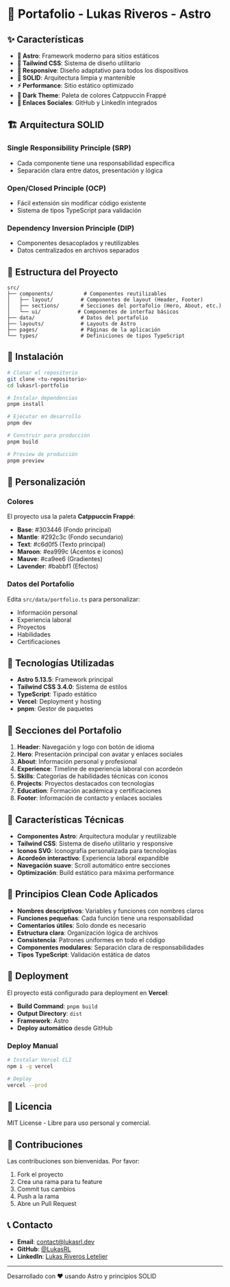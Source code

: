 # 🚀 Portafolio - Lukas Riveros - Astro

## ✨ Características

- **🚀 Astro**: Framework moderno para sitios estáticos
- **🎨 Tailwind CSS**: Sistema de diseño utilitario
- **📱 Responsive**: Diseño adaptativo para todos los dispositivos
- **🎯 SOLID**: Arquitectura limpia y mantenible
- **⚡ Performance**: Sitio estático optimizado
- **🌙 Dark Theme**: Paleta de colores Catppuccin Frappé
- **🔗 Enlaces Sociales**: GitHub y LinkedIn integrados

## 🏗️ Arquitectura SOLID

### Single Responsibility Principle (SRP)

- Cada componente tiene una responsabilidad específica
- Separación clara entre datos, presentación y lógica

### Open/Closed Principle (OCP)

- Fácil extensión sin modificar código existente
- Sistema de tipos TypeScript para validación

### Dependency Inversion Principle (DIP)

- Componentes desacoplados y reutilizables
- Datos centralizados en archivos separados

## 📁 Estructura del Proyecto

```
src/
├── components/          # Componentes reutilizables
│   ├── layout/         # Componentes de layout (Header, Footer)
│   ├── sections/       # Secciones del portafolio (Hero, About, etc.)
│   └── ui/            # Componentes de interfaz básicos
├── data/               # Datos del portafolio
├── layouts/            # Layouts de Astro
├── pages/              # Páginas de la aplicación
└── types/              # Definiciones de tipos TypeScript
```

## 🚀 Instalación

```bash
# Clonar el repositorio
git clone <tu-repositorio>
cd lukasrl-portfolio

# Instalar dependencias
pnpm install

# Ejecutar en desarrollo
pnpm dev

# Construir para producción
pnpm build

# Preview de producción
pnpm preview
```

## 🎨 Personalización

### Colores

El proyecto usa la paleta **Catppuccin Frappé**:

- **Base**: #303446 (Fondo principal)
- **Mantle**: #292c3c (Fondo secundario)
- **Text**: #c6d0f5 (Texto principal)
- **Maroon**: #ea999c (Acentos e iconos)
- **Mauve**: #ca9ee6 (Gradientes)
- **Lavender**: #babbf1 (Efectos)

### Datos del Portafolio

Edita `src/data/portfolio.ts` para personalizar:

- Información personal
- Experiencia laboral
- Proyectos
- Habilidades
- Certificaciones

## 🔧 Tecnologías Utilizadas

- **Astro 5.13.5**: Framework principal
- **Tailwind CSS 3.4.0**: Sistema de estilos
- **TypeScript**: Tipado estático
- **Vercel**: Deployment y hosting
- **pnpm**: Gestor de paquetes

## 📱 Secciones del Portafolio

1. **Header**: Navegación y logo con botón de idioma
2. **Hero**: Presentación principal con avatar y enlaces sociales
3. **About**: Información personal y profesional
4. **Experience**: Timeline de experiencia laboral con acordeón
5. **Skills**: Categorías de habilidades técnicas con iconos
6. **Projects**: Proyectos destacados con tecnologías
7. **Education**: Formación académica y certificaciones
8. **Footer**: Información de contacto y enlaces sociales

## 🎨 Características Técnicas

- **Componentes Astro**: Arquitectura modular y reutilizable
- **Tailwind CSS**: Sistema de diseño utilitario y responsive
- **Iconos SVG**: Iconografía personalizada para tecnologías
- **Acordeón interactivo**: Experiencia laboral expandible
- **Navegación suave**: Scroll automático entre secciones
- **Optimización**: Build estático para máxima performance

## 🎯 Principios Clean Code Aplicados

- **Nombres descriptivos**: Variables y funciones con nombres claros
- **Funciones pequeñas**: Cada función tiene una responsabilidad
- **Comentarios útiles**: Solo donde es necesario
- **Estructura clara**: Organización lógica de archivos
- **Consistencia**: Patrones uniformes en todo el código
- **Componentes modulares**: Separación clara de responsabilidades
- **Tipos TypeScript**: Validación estática de datos

## 🚀 Deployment

El proyecto está configurado para deployment en **Vercel**:

- **Build Command**: `pnpm build`
- **Output Directory**: `dist`
- **Framework**: Astro
- **Deploy automático** desde GitHub

### Deploy Manual

```bash
# Instalar Vercel CLI
npm i -g vercel

# Deploy
vercel --prod
```

## 📝 Licencia

MIT License - Libre para uso personal y comercial.

## 🤝 Contribuciones

Las contribuciones son bienvenidas. Por favor:

1. Fork el proyecto
2. Crea una rama para tu feature
3. Commit tus cambios
4. Push a la rama
5. Abre un Pull Request

## 📞 Contacto

- **Email**: contact@lukasrl.dev
- **GitHub**: [@LukasRL](https://github.com/LukasRL)
- **LinkedIn**: [Lukas Riveros Letelier](https://www.linkedin.com/in/lukas-riveros-letelier-79375712b/)

---

Desarrollado con ❤️ usando Astro y principios SOLID
